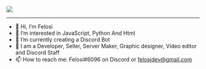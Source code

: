 ![](https://cdn.discordapp.com/attachments/1117800455909691515/1119220058032443502/Creation_sans_titre.gif)

----

- 👋 Hi, I’m Felosi
- 👀 I’m interested in JavaScript, Python And Html
- 🌱 I’m currently creating a Discord Bot
- 💞️ I am a Developer, Seller, Server Maker, Graphic designer, Video editor and Discord Staff
- 📫 How to reach me: Felosi#6096 on Discord or felosidev@gmail.com 
